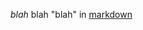 *blah* blah "blah" in [markdown](blah)

<script src="https://gist.github.com/minhajul-islam/76efc39bba78bf586197af34c9a2289e.js"></script>


